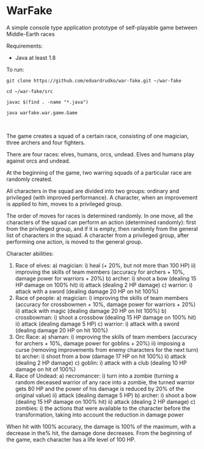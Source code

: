 # WarFake

A simple console type application prototype of self-playable game between Middle-Earth races

Requirements:
- Java at least 1.8

To run:

`git clone https://github.com/eduardrudko/war-fake.git ~/war-fake`

`cd ~/war-fake/src`

`javac $(find . -name "*.java")`

`java warfake.war.game.Game`

<br>

The game creates a squad of a certain race, consisting of one magician, three archers and four fighters.

There are four races: elves, humans, orcs, undead. Elves and humans play against orcs and undead.

At the beginning of the game, two warring squads of a particular race are randomly created.

All characters in the squad are divided into two groups: ordinary and privileged (with improved performance). A character, when an improvement is applied to him, moves to a privileged group.

The order of moves for races is determined randomly. In one move, all the characters of the squad can perform an action (determined randomly): first from the privileged group, and if it is empty, then randomly from the general list of characters in the squad. A character from a privileged group, after performing one action, is moved to the general group.

Character abilities:
1) Race of elves:
a) magician:
i) heal (+ 20%, but not more than 100 HP)
ii) improving the skills of team members (accuracy for archers + 10%, damage power for warriors + 20%)
b) archer:
i) shoot a bow (dealing 15 HP damage on 100% hit)
ii) attack (dealing 2 HP damage)
c) warrior:
i) attack with a sword (dealing damage 20 HP on hit 100%)
2) Race of people:
a) magician:
i) improving the skills of team members (accuracy for crossbowmen + 10%, damage power for warriors + 20%)
ii) attack with magic (dealing damage 20 HP on hit 100%)
b) crossbowman:
i) shoot a crossbow (dealing 15 HP damage on 100% hit)
ii) attack (dealing damage 5 HP)
c) warrior:
i) attack with a sword (dealing damage 20 HP on hit 100%)
3) Orc Race:
a) shaman:
i) improving the skills of team members (accuracy for archers + 10%, damage power for goblins + 20%)
ii) imposing a curse (removing improvements from enemy characters for the next turn)
b) archer:
i) shoot from a bow (damage 17 HP on hit 100%)
ii) attack (dealing 2 HP damage)
c) goblin:
i) attack with a club (dealing 10 HP damage on hit of 100%)
4) Race of Undead:
a) necromancer:
i) turn into a zombie (turning a random deceased warrior of any race into a zombie, the turned warrior gets 80 HP and the power of his damage is reduced by 20% of the original value)
ii) attack (dealing damage 5 HP)
b) archer:
i) shoot a bow (dealing 15 HP damage on 100% hit)
ii) attack (dealing 2 HP damage)
c) zombies:
i) the actions that were available to the character before the transformation, taking into account the reduction in damage power

When hit with 100% accuracy, the damage is 100% of the maximum, with a decrease in the% hit, the damage done decreases.
From the beginning of the game, each character has a life level of 100 HP.
